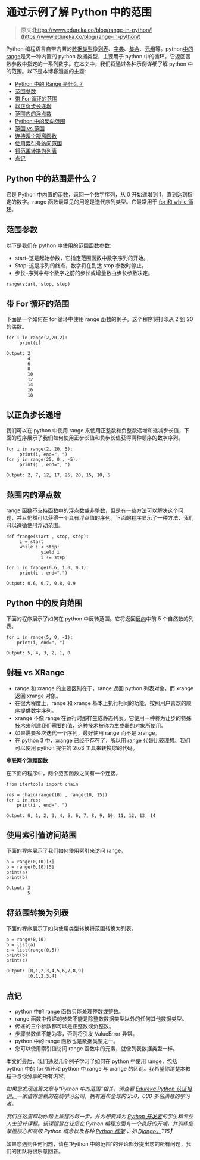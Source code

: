 # 通过示例了解 Python 中的范围

> 原文:[https://www.edureka.co/blog/range-in-python/](https://www.edureka.co/blog/range-in-python/)

Python 编程语言自带内置的[数据类型](https://www.edureka.co/blog/collections-in-python/)像[列表](https://www.edureka.co/blog/lists-in-python/)、[字典](https://www.edureka.co/blog/dictionary-in-python/)、[集合](https://www.edureka.co/blog/sets-in-python/)、[元组](https://www.edureka.co/blog/videos/python-list-tuple-string-set-dictonary/)等。python[中的 range](https://www.edureka.co/data-science-python-certification-course)是另一种内置的 python 数据类型，主要用于 python 中的循环。它返回函数参数中指定的一系列数字。在本文中，我们将通过各种示例详细了解 python 中的范围。以下是本博客涵盖的主题:

*   [Python 中的 Range 是什么？](#range)
*   [范围参数](#params)
*   [带 For 循环的范围](#forloop)
*   [以正负步长递增](#steps)
*   [范围内的浮点数](#float)
*   [Python 中的反向范围](#reverse)
*   [范围 vs 范围](#xrange)
*   [连接两个距离函数](#concat)
*   [使用索引号访问范围](#index)
*   [将范围转换为列表](#list)
*   [点记](#pointstorem)

## **Python 中的范围是什么？**

它是 Python 中内置的[函数](https://www.edureka.co/blog/python-functions)，返回一个数字序列，从 0 开始递增到 1，直到达到指定的数字。range 函数最常见的用途是迭代序列类型。它最常用于 [for 和 while 循环](https://www.edureka.co/blog/loops-in-python/)。

## **范围参数**

以下是我们在 python 中使用的范围函数参数:

*   start–这是起始参数，它指定范围函数中数字序列的开始。
*   Stop–这是序列的终点，数字将在到达 stop 参数时停止。
*   步长–序列中每个数字之前的步长或增量数由步长参数决定。

```
range(start, stop, step)

```

## **带 For 循环的范围**

下面是一个如何在 for 循环中使用 range 函数的例子。这个程序将打印从 2 到 20 的偶数。

```
for i in range(2,20,2):
     print(i)

```

```
Output: 2
        4
        6
        8
        10
        12
        14
        16
        18
```

## **以正负步长递增**

我们可以在 python 中使用 range 来使用正整数和负整数递增和递减步长值，下面的程序展示了我们如何使用正步长值和负步长值获得两种顺序的数字序列。

```
for i in range(2, 20, 5):
     print(i, end=", ")
for j in range(25, 0 , -5):
     print(j , end=", ")

```

```
Output: 2, 7, 12, 17, 25, 20, 15, 10, 5
```

## **范围内的浮点数**

range 函数不支持函数中的浮点数或非整数，但是有一些方法可以解决这个问题，并且仍然可以获得一个具有浮点值的序列。下面的程序显示了一种方法，我们可以遵循使用浮动范围。

```
def frange(start , stop, step):
     i = start
     while i < stop:
             yield i
             i += step

for i in frange(0.6, 1.0, 0.1):
     print(i , end=",")

```

```
Output: 0.6, 0.7, 0.8, 0.9
```

## **Python 中的反向范围**

下面的程序展示了如何在 python 中反转范围。它将返回[反向](https://www.edureka.co/blog/how-to-reverse-a-string-in-python/)中前 5 个自然数的列表。

```
for i in range(5, 0, -1):
    print(i, end=", ")

```

```
Output: 5, 4, 3, 2, 1, 0
```

## **射程 vs XRange**

*   range 和 xrange 的主要区别在于，range 返回 python 列表对象，而 xrange 返回 xrange 对象。
*   在很大程度上，range 和 xrange 基本上执行相同的功能，按照用户喜欢的顺序提供数字序列。
*   xrange 不像 range 在运行时那样生成静态列表。它使用一种称为让步的特殊技术来创建我们需要的值，这种技术被称为生成器的对象所使用。
*   如果需要多次迭代一个序列，最好使用 range 而不是 xrange。
*   在 python 3 中，xrange 已经不存在了，所以用 range 代替比较理想。我们可以使用 python 提供的 2to3 工具来转换您的代码。

**串联两个测距函数**

在下面的程序中，两个范围函数之间有一个连接。

```
from itertools import chain 

res = chain(range(10) , range(10, 15))
for i in res:
    print(i , end=", ")

```

```
Output: 0, 1, 2, 3, 4, 5, 6, 7, 8, 9, 10, 11, 12, 13, 14
```

## **使用索引值访问范围**

下面的程序展示了我们如何使用索引来访问 range。

```
a = range(0,10)[3]
b = range(0,10)[5]
print(a)
print(b)

```

```
Output: 3
        5
```

## **将范围转换为列表**

下面的程序展示了如何使用类型转换将范围转换为列表。

```
a = range(0,10)
b = list(a)
c = list(range(0,5))
print(b)
print(c)

```

```
Output: [0,1,2,3,4,5,6,7,8,9]
        [0,1,2,3,4]
```

## **点记**

*   python 中的 range 函数只能处理整数或整数。
*   range 函数中传递的参数不能是除整数数据类型以外的任何其他数据类型。
*   传递的三个参数都可以是正整数或负整数。
*   步骤参数值不能为零，否则将引发 ValueError 异常。
*   python 中的 range 函数也是数据类型之一。
*   您可以使用索引值访问 range 函数中的元素，就像列表数据类型一样。

本文的最后，我们通过几个例子学习了如何在 python 中使用 range，包括 python 中的 for 循环和 python 中 range 与 xrange 的区别。我希望你清楚本教程中与你分享的所有内容。

*如果您发现这篇文章与“Python 中的范围”相关，请查看  [Edureka Python 认证培训，](https://www.edureka.co/data-science-python-certification-course)一家值得信赖的在线学习公司，拥有遍布全球的 250，000 多名满意的学习者。*

*我们在这里帮助你踏上旅程的每一步，并为想要成为  [Python 开发者](https://www.edureka.co/blog/how-to-become-a-python-developer/)的学生和专业人士设计课程。该课程旨在让您在 Python 编程方面有一个良好的开端，并训练您掌握核心和高级 Python 概念以及各种  [Python 框架](https://www.edureka.co/blog/python-frameworks/) ，如  [Django。](https://www.edureka.co/blog/django-tutorial/)T15】*

如果您遇到任何问题，请在“Python 中的范围”的评论部分提出您的所有问题，我们的团队将很乐意回答。